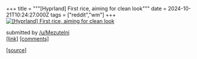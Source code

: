 +++
title = """[Hyprland] First rice, aiming for clean look"""
date = 2024-10-21T10:24:27.000Z
tags = ["reddit","wm"]
+++
[![[Hyprland] First rice, aiming for clean look](https://b.thumbs.redditmedia.com/OQoq4dIK7iq6bJ1O9Du89-5UZtuI0B1pPjGiJsZdx3k.jpg "[Hyprland] First rice, aiming for clean look")](https://www.reddit.com/r/unixporn/comments/1g8mcut/hyprland_first_rice_aiming_for_clean_look/)

submitted by [/u/Mezutelni](https://www.reddit.com/user/Mezutelni)  
[\[link\]](https://www.reddit.com/gallery/1g8mcut) [\[comments\]](https://www.reddit.com/r/unixporn/comments/1g8mcut/hyprland_first_rice_aiming_for_clean_look/)

[[source]](https://www.reddit.com/r/unixporn/comments/1g8mcut/hyprland_first_rice_aiming_for_clean_look/)
